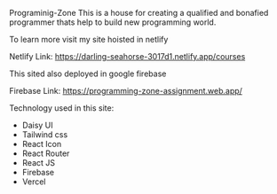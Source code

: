 Programinig-Zone
This is a house for creating a qualified and bonafied programmer thats help to build new programming world.

To learn more visit my site hoisted in netlify 

Netlify Link: https://darling-seahorse-3017d1.netlify.app/courses

This sited also deployed in google firebase

Firebase Link: 
https://programming-zone-assignment.web.app/

Technology used in this site:
* Daisy UI
* Tailwind css
* React Icon
* React Router
* React JS
* Firebase 
* Vercel 


